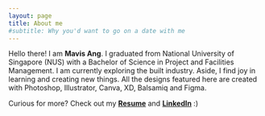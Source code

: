 ```yaml
---
layout: page
title: About me
#subtitle: Why you'd want to go on a date with me
---
```


Hello there! I am **Mavis Ang**. I graduated from National University of Singapore (NUS) with a Bachelor of Science in Project and Facilities Management. I am currently exploring the built industry. Aside, I find joy in learning and creating new things. All the designs featured here are created with Photoshop, Illustrator, Canva, XD, Balsamiq and Figma.

Curious for more? Check out my [**Resume**](/Ang_Lynn_Mavis_Resume_2022.pdf) and [**LinkedIn**](https://www.linkedin.com/in/anglynnmavis/) :)


